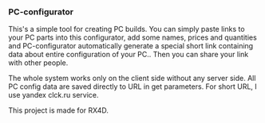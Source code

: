 ### PC-configurator

This's a simple tool for creating PC builds.
You can simply paste links to your PC parts into this configurator, 
add some names, prices and quantities and PC-configurator automatically
generate a special short link containing data about entire configuration of your PC..
Then you can share your link with other people.

The whole system works only on the client side without any server side. All PC config data are saved directly to URL in get parameters.
For short URL, I use yandex clck.ru service.

This project is made for RX4D.
